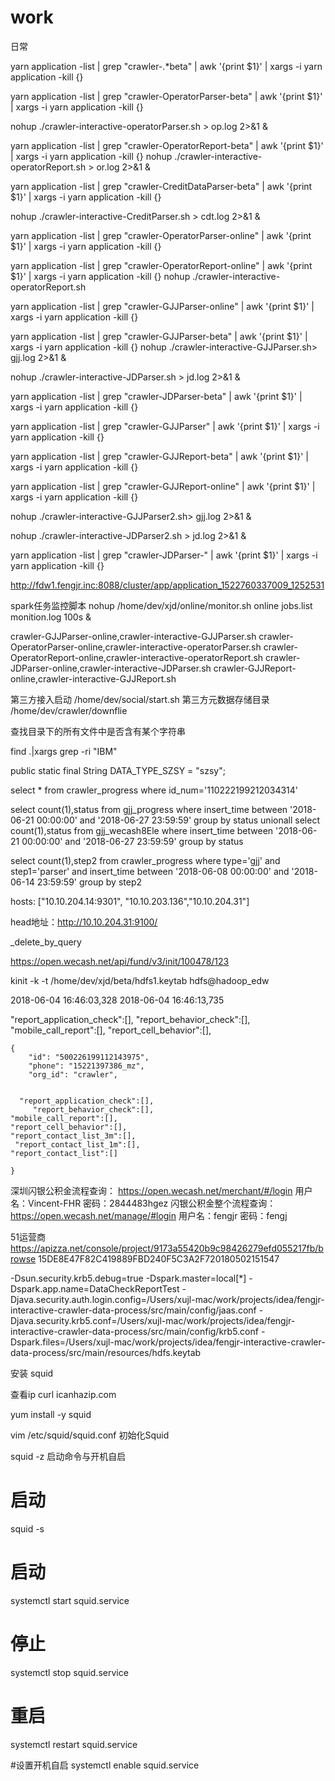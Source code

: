 # work
日常

yarn application -list | grep "crawler-.*beta" | awk '{print $1}' | xargs -i yarn application -kill {}



yarn application -list | grep "crawler-OperatorParser-beta" | awk '{print $1}' | xargs -i yarn application -kill {}
 
nohup ./crawler-interactive-operatorParser.sh > op.log 2>&1 &

yarn application -list | grep "crawler-OperatorReport-beta" | awk '{print $1}' | xargs -i yarn application -kill {}
nohup ./crawler-interactive-operatorReport.sh > or.log 2>&1 &


yarn application -list | grep "crawler-CreditDataParser-beta" | awk '{print $1}' | xargs -i yarn application -kill {}

nohup ./crawler-interactive-CreditParser.sh > cdt.log 2>&1 &


yarn application -list | grep "crawler-OperatorParser-online" | awk '{print $1}' | xargs -i yarn application -kill {}

yarn application -list | grep "crawler-OperatorReport-online" | awk '{print $1}' | xargs -i yarn application -kill {}
nohup ./crawler-interactive-operatorReport.sh




yarn application -list | grep "crawler-GJJParser-online" | awk '{print $1}' | xargs -i yarn application -kill {}


yarn application -list | grep "crawler-GJJParser-beta" | awk '{print $1}' | xargs -i yarn application -kill {}
nohup ./crawler-interactive-GJJParser.sh> gjj.log 2>&1 &

nohup ./crawler-interactive-JDParser.sh > jd.log 2>&1 &

yarn application -list | grep "crawler-JDParser-beta" | awk '{print $1}' | xargs -i yarn application -kill {}


yarn application -list | grep "crawler-GJJParser" | awk '{print $1}' | xargs -i yarn application -kill {}


yarn application -list | grep "crawler-GJJReport-beta" | awk '{print $1}' | xargs -i yarn application -kill {}


yarn application -list | grep "crawler-GJJReport-online" | awk '{print $1}' | xargs -i yarn application -kill {}


nohup ./crawler-interactive-GJJParser2.sh> gjj.log 2>&1 &

nohup ./crawler-interactive-JDParser2.sh > jd.log 2>&1 &

yarn application -list | grep "crawler-JDParser-" | awk '{print $1}' | xargs -i yarn application -kill {}

http://fdw1.fengjr.inc:8088/cluster/app/application_1522760337009_1252531


spark任务监控脚本
nohup /home/dev/xjd/online/monitor.sh online jobs.list monition.log 100s &

crawler-GJJParser-online,crawler-interactive-GJJParser.sh
crawler-OperatorParser-online,crawler-interactive-operatorParser.sh
crawler-OperatorReport-online,crawler-interactive-operatorReport.sh
crawler-JDParser-online,crawler-interactive-JDParser.sh
crawler-GJJReport-online,crawler-interactive-GJJReport.sh

第三方接入启动
/home/dev/social/start.sh
第三方元数据存储目录
/home/dev/crawler/downflie

查找目录下的所有文件中是否含有某个字符串 

find .|xargs grep -ri "IBM" 

 public static final String DATA_TYPE_SZSY = "szsy";

select * from crawler_progress where id_num='110222199212034314'

select count(1),status  from gjj_progress where insert_time between '2018-06-21 00:00:00' and '2018-06-27 23:59:59' group by status
unionall
select count(1),status  from gjj_wecash8Ele where insert_time between '2018-06-21 00:00:00' and '2018-06-27 23:59:59' group by status

select count(1),step2 from crawler_progress where type='gjj' and step1='parser' and insert_time between '2018-06-08 00:00:00' and '2018-06-14 23:59:59' group by step2



hosts: ["10.10.204.14:9301", "10.10.203.136","10.10.204.31"]
 
head地址：http://10.10.204.31:9100/

_delete_by_query

https://open.wecash.net/api/fund/v3/init/100478/123

kinit -k -t  /home/dev/xjd/beta/hdfs1.keytab hdfs@hadoop_edw

2018-06-04 16:46:03,328
2018-06-04 16:46:13,735
 
  "report_application_check":[],
     "report_behavior_check":[],
"mobile_call_report":[],
"report_cell_behavior":[],


    {
        "id": "500226199112143975",
        "phone": "15221397386_mz",
        "org_id": "crawler",
    
      
      "report_application_check":[],
         "report_behavior_check":[],
    "mobile_call_report":[],
    "report_cell_behavior":[],
    "report_contact_list_3m":[],
     "report_contact_list_1m":[],
    "report_contact_list":[]
       
    }

深圳闪银公积金流程查询：
https://open.wecash.net/merchant/#/login
用户名：Vincent-FHR  密码：2844483hgez
闪银公积金整个流程查询：
https://open.wecash.net/manage/#login
用户名：fengjr  密码：fengj


51运营商
https://apizza.net/console/project/9173a55420b9c98426279efd055217fb/browse
15DE8E47F82C419889FBD240F5C3A2F720180502151547

-Dsun.security.krb5.debug=true
 -Dspark.master=local[*] 
 -Dspark.app.name=DataCheckReportTest
  -Djava.security.auth.login.config=/Users/xujl-mac/work/projects/idea/fengjr-interactive-crawler-data-process/src/main/config/jaas.conf 
  -Djava.security.krb5.conf=/Users/xujl-mac/work/projects/idea/fengjr-interactive-crawler-data-process/src/main/config/krb5.conf
   -Dspark.files=/Users/xujl-mac/work/projects/idea/fengjr-interactive-crawler-data-process/src/main/resources/hdfs.keytab




安装 squid

查看ip
curl icanhazip.com

yum install -y squid

vim /etc/squid/squid.conf
初始化Squid


squid -z
启动命令与开机自启
# 启动
squid -s
# 启动
systemctl start squid.service
# 停止
systemctl stop squid.service
# 重启
systemctl restart squid.service
 
#设置开机自启
systemctl enable squid.service



